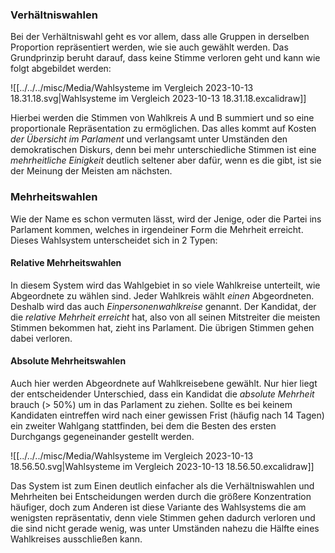 ### Verhältniswahlen 

Bei der Verhältniswahl geht es vor allem, dass alle Gruppen in derselben Proportion repräsentiert werden, wie sie auch gewählt werden. Das Grundprinzip beruht darauf, dass keine Stimme verloren geht und kann wie folgt abgebildet werden: 

![[../../../misc/Media/Wahlsysteme im Vergleich 2023-10-13 18.31.18.svg|Wahlsysteme im Vergleich 2023-10-13 18.31.18.excalidraw]]

Hierbei werden die Stimmen von Wahlkreis A und B summiert und so eine proportionale Repräsentation zu ermöglichen. Das alles kommt auf   Kosten *der Übersicht im Parlament* und verlangsamt unter Umständen den demokratischen Diskurs, denn bei mehr unterschiedliche Stimmen ist eine *mehrheitliche Einigkeit* deutlich seltener aber dafür, wenn es die gibt, ist sie der Meinung der Meisten am nächsten.

### Mehrheitswahlen

Wie der Name es schon vermuten lässt, wird der Jenige, oder die Partei ins Parlament kommen, welches in irgendeiner Form die Mehrheit erreicht. Dieses Wahlsystem unterscheidet sich in 2 Typen: 
#### Relative Mehrheitswahlen

In diesem System wird das Wahlgebiet in so viele Wahlkreise unterteilt, wie Abgeordnete zu wählen sind. Jeder Wahlkreis wählt *einen* Abgeordneten. Deshalb wird das auch *Einpersonenwahlkreise* genannt. Der Kandidat, der die *relative Mehrheit erreicht* hat, also von all seinen Mitstreiter die meisten Stimmen bekommen hat, zieht ins Parlament. Die übrigen Stimmen gehen dabei verloren. 

#### Absolute Mehrheitswahlen

Auch hier werden Abgeordnete auf Wahlkreisebene gewählt. Nur hier liegt der entscheidender Unterschied, dass ein Kandidat die *absolute Mehrheit* brauch (> 50%) um in das Parlament zu ziehen. Sollte es bei keinem Kandidaten eintreffen wird nach einer gewissen Frist (häufig nach 14 Tagen) ein zweiter Wahlgang stattfinden, bei dem die Besten des ersten Durchgangs gegeneinander gestellt werden.

![[../../../misc/Media/Wahlsysteme im Vergleich 2023-10-13 18.56.50.svg|Wahlsysteme im Vergleich 2023-10-13 18.56.50.excalidraw]]

Das System ist zum Einen deutlich einfacher als die Verhältniswahlen und Mehrheiten bei Entscheidungen werden durch die größere Konzentration häufiger, doch zum Anderen ist diese Variante des Wahlsystems die am wenigsten repräsentativ, denn viele Stimmen gehen dadurch verloren und die sind nicht gerade wenig, was unter Umständen nahezu die Hälfte eines Wahlkreises ausschließen kann.  
